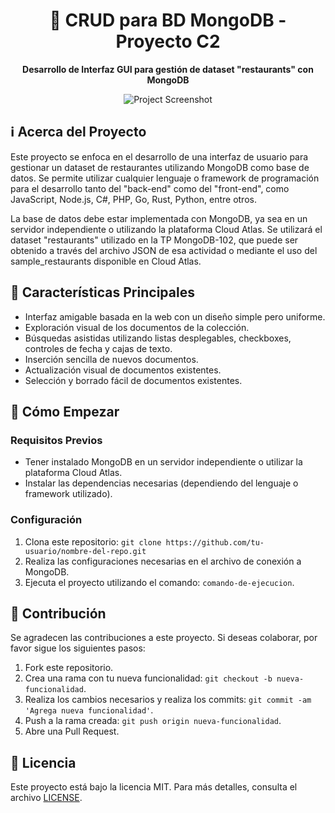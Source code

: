 <h1 align="center">🍔 CRUD para BD MongoDB - Proyecto C2</h1>

<p align="center">
    <strong>Desarrollo de Interfaz GUI para gestión de dataset "restaurants" con MongoDB</strong>
</p>

<p align="center">
    <img src="![image](https://github.com/MiguelCS16/crud-mongodb-nodejs/assets/136426983/ba315ac0-7887-4e57-8c31-6685cd1812b6)" alt="Project Screenshot">
</p>

## ℹ️ Acerca del Proyecto

Este proyecto se enfoca en el desarrollo de una interfaz de usuario para gestionar un dataset de restaurantes utilizando MongoDB como base de datos. Se permite utilizar cualquier lenguaje o framework de programación para el desarrollo tanto del "back-end" como del "front-end", como JavaScript, Node.js, C#, PHP, Go, Rust, Python, entre otros.

La base de datos debe estar implementada con MongoDB, ya sea en un servidor independiente o utilizando la plataforma Cloud Atlas. Se utilizará el dataset "restaurants" utilizado en la TP MongoDB-102, que puede ser obtenido a través del archivo JSON de esa actividad o mediante el uso del sample_restaurants disponible en Cloud Atlas.

## 🌟 Características Principales

- Interfaz amigable basada en la web con un diseño simple pero uniforme.
- Exploración visual de los documentos de la colección.
- Búsquedas asistidas utilizando listas desplegables, checkboxes, controles de fecha y cajas de texto.
- Inserción sencilla de nuevos documentos.
- Actualización visual de documentos existentes.
- Selección y borrado fácil de documentos existentes.

## 🚀 Cómo Empezar

### Requisitos Previos

- Tener instalado MongoDB en un servidor independiente o utilizar la plataforma Cloud Atlas.
- Instalar las dependencias necesarias (dependiendo del lenguaje o framework utilizado).

### Configuración

1. Clona este repositorio: `git clone https://github.com/tu-usuario/nombre-del-repo.git`
2. Realiza las configuraciones necesarias en el archivo de conexión a MongoDB.
3. Ejecuta el proyecto utilizando el comando: `comando-de-ejecucion`.

## 🤝 Contribución

Se agradecen las contribuciones a este proyecto. Si deseas colaborar, por favor sigue los siguientes pasos:

1. Fork este repositorio.
2. Crea una rama con tu nueva funcionalidad: `git checkout -b nueva-funcionalidad`.
3. Realiza los cambios necesarios y realiza los commits: `git commit -am 'Agrega nueva funcionalidad'`.
4. Push a la rama creada: `git push origin nueva-funcionalidad`.
5. Abre una Pull Request.

## 📝 Licencia

Este proyecto está bajo la licencia MIT. Para más detalles, consulta el archivo [LICENSE](LICENSE).

